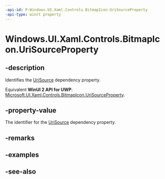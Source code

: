 ```yaml
---
-api-id: P:Windows.UI.Xaml.Controls.BitmapIcon.UriSourceProperty
-api-type: winrt property
---
```


<!-- Property syntax
public Windows.UI.Xaml.DependencyProperty UriSourceProperty { get; }
-->

# Windows.UI.Xaml.Controls.BitmapIcon.UriSourceProperty

## -description
Identifies the [UriSource](bitmapicon_urisource.md) dependency property.

Equivalent **WinUI 2 API for UWP**: [Microsoft.UI.Xaml.Controls.BitmapIcon.UriSourceProperty](/windows/winui/api/microsoft.ui.xaml.controls.bitmapicon.urisourceproperty).

## -property-value
The identifier for the [UriSource](bitmapicon_urisource.md) dependency property.

## -remarks

## -examples

## -see-also
